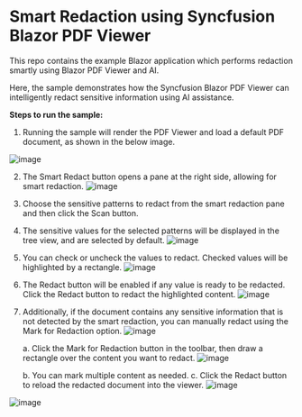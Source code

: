 # Smart Redaction using Syncfusion Blazor PDF Viewer

This repo contains the example Blazor application which performs redaction smartly using Blazor PDF Viewer and AI.

Here, the sample demonstrates how the Syncfusion Blazor PDF Viewer can intelligently redact sensitive information using AI assistance.

**Steps to run the sample:**

1.	Running the sample will render the PDF Viewer and load a default PDF document, as shown in the below image.

  ![image](https://github.com/user-attachments/assets/446ec3f3-7f09-42f1-bea6-8f1d687e4017)
 

2.	The Smart Redact button opens a pane at the right side, allowing for smart redaction.
![image](https://github.com/user-attachments/assets/9fb87246-6069-4baa-8c59-11e393f9e040)

 

3.	Choose the sensitive patterns to redact from the smart redaction pane and then click the Scan button.
4.	The sensitive values for the selected patterns will be displayed in the tree view, and are selected by default.
![image](https://github.com/user-attachments/assets/409201f2-6abc-4c63-81be-0d3c8c57863a)

 

5.	You can check or uncheck the values to redact. Checked values will be highlighted by a rectangle.
![image](https://github.com/user-attachments/assets/138afb9d-c566-4109-b501-96e0ef7985d4)

 

6.	The Redact button will be enabled if any value is ready to be redacted. Click the Redact button to redact the highlighted content.
![image](https://github.com/user-attachments/assets/0956fff7-d2d6-42a9-9a2a-1e1828545365)

 

7.	Additionally, if the document contains any sensitive information that is not detected by the smart redaction, you can manually redact using the Mark for Redaction option.
![image](https://github.com/user-attachments/assets/3cc9fec0-ae9c-4075-bc82-024e83d1c944)

 

    a.	Click the Mark for Redaction button in the toolbar, then draw a rectangle over the content you want to redact.
    ![image](https://github.com/user-attachments/assets/ca28fc34-04ea-483c-af06-45c9a58bd47a)

 

    b.	You can mark multiple content as needed.
    c.	Click the Redact button to reload the redacted document into the viewer.
    ![image](https://github.com/user-attachments/assets/71ab50a1-f890-41f2-9a14-04ceee881de1)

 ![image](https://github.com/user-attachments/assets/6f1402f8-9544-4bdf-b815-c29cba7f9595)


 
